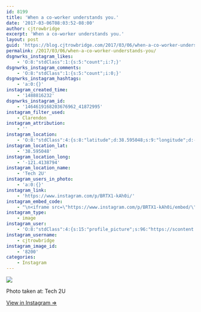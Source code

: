 ```yaml
---
id: 8199
title: 'When a co-worker understands you.'
date: '2017-03-06T08:03:52-08:00'
author: cjtrowbridge
excerpt: 'When a co-worker understands you.'
layout: post
guid: 'https://blog.cjtrowbridge.com/2017/03/06/when-a-co-worker-understands-you/'
permalink: /2017/03/06/when-a-co-worker-understands-you/
dsgnwrks_instagram_likes:
    - 'O:8:"stdClass":1:{s:5:"count";i:7;}'
dsgnwrks_instagram_comments:
    - 'O:8:"stdClass":1:{s:5:"count";i:0;}'
dsgnwrks_instagram_hashtags:
    - 'a:0:{}'
instagram_created_time:
    - '1488816232'
dsgnwrks_instagram_id:
    - '1464619168203676962_41872995'
instagram_filter_used:
    - Clarendon
instagram_attribution:
    - ''
instagram_location:
    - 'O:8:"stdClass":4:{s:8:"latitude";d:38.595048;s:9:"longitude";d:-121.4138794;s:4:"name";s:7:"Tech 2U";s:2:"id";i:1003051129;}'
instagram_location_lat:
    - '38.595048'
instagram_location_long:
    - '-121.4138794'
instagram_location_name:
    - 'Tech 2U'
instagram_users_in_photo:
    - 'a:0:{}'
instagram_link:
    - 'https://www.instagram.com/p/BRTX1-kAh0i/'
instagram_embed_code:
    - "\n<iframe src=\"https://www.instagram.com/p/BRTX1-kAh0i/embed/\" width=\"612\" height=\"710\" frameborder=\"0\" scrolling=\"no\" allowtransparency=\"true\" class=\"insta-image-embed\"></iframe>\n"
instagram_type:
    - image
instagram_user:
    - 'O:8:"stdClass":4:{s:15:"profile_picture";s:96:"https://scontent.cdninstagram.com/t51.2885-19/s150x150/13724650_1188772791164794_142557231_a.jpg";s:8:"username";s:12:"cjtrowbridge";s:9:"full_name";s:22:"Christopher Trowbridge";s:2:"id";s:8:"41872995";}'
instagram_username:
    - cjtrowbridge
instagram_image_id:
    - '8200'
categories:
    - Instagram
---
```


[![](https://blog.cjtrowbridge.com/wp-content/uploads/2017/03/1488816232-1-1.jpg)](https://www.instagram.com/p/BRTX1-kAh0i/)

Photo taken at: Tech 2U

[View in Instagram ⇒](https://www.instagram.com/p/BRTX1-kAh0i/)